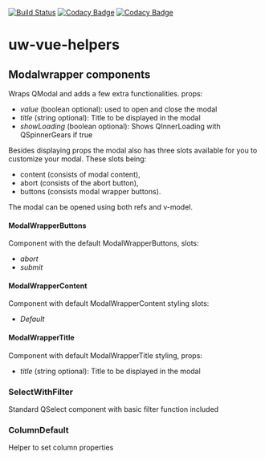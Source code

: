 [![Build Status](https://travis-ci.org/LauraWert/vue-helpers.svg?branch=v2)](https://travis-ci.org/LauraWert/vue-helpers)
[![Codacy Badge](https://api.codacy.com/project/badge/Grade/7b94e96279234d0aaca6af5b87148301)](https://www.codacy.com/app/LauraWert/vue-helpers?utm_source=github.com&amp;utm_medium=referral&amp;utm_content=LauraWert/vue-helpers&amp;utm_campaign=Badge_Grade)
[![Codacy Badge](https://api.codacy.com/project/badge/Coverage/7b94e96279234d0aaca6af5b87148301)](https://www.codacy.com/app/LauraWert/vue-helpers?utm_source=github.com&utm_medium=referral&utm_content=LauraWert/vue-helpers&utm_campaign=Badge_Coverage)

# uw-vue-helpers
## Modalwrapper components
Wraps QModal and adds a few extra functionalities.
props:

* *value* (boolean optional): used to open and close the modal
* *title* (string optional): Title to be displayed in the modal
* *showLoading* (boolean optional): Shows QInnerLoading with QSpinnerGears if true

Besides displaying props the modal also has three slots available for you to customize your modal. These slots being:
* content (consists of modal content),
* abort (consists of the abort button), 
* buttons (consists modal wrapper buttons).

The modal can be opened using both refs and v-model.

#### ModalWrapperButtons
Component with the default ModalWrapperButtons, slots:
* *abort*
* *submit*
#### ModalWrapperContent
Component with default ModalWrapperContent styling slots:
* *Default*

#### ModalWrapperTitle
Component with default ModalWrapperTitle styling, props:

* *title* (string optional): Title to be displayed in the modal

### SelectWithFilter
Standard QSelect component with basic filter function included

### ColumnDefault
Helper to set column properties
